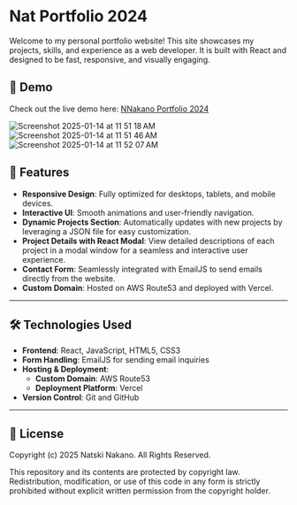 # Nat Portfolio 2024

Welcome to my personal portfolio website! This site showcases my projects, skills, and experience as a web developer. It is built with React and designed to be fast, responsive, and visually engaging.

## 🌟 Demo

Check out the live demo here: [NNakano Portfolio 2024](https://www.owl135portfolio.com/)

![Screenshot 2025-01-14 at 11 51 18 AM](https://github.com/user-attachments/assets/560c29e4-a9b0-40d2-b180-7644645154f0)
![Screenshot 2025-01-14 at 11 51 46 AM](https://github.com/user-attachments/assets/e08a4295-7e2d-4a07-a102-829b58d1a50e)
![Screenshot 2025-01-14 at 11 52 07 AM](https://github.com/user-attachments/assets/b23a1efd-dad4-418c-928b-ed63d770e4e6)

## 🚀 Features

- **Responsive Design**: Fully optimized for desktops, tablets, and mobile devices.
- **Interactive UI**: Smooth animations and user-friendly navigation.
- **Dynamic Projects Section**: Automatically updates with new projects by leveraging a JSON file for easy customization.
- **Project Details with React Modal**: View detailed descriptions of each project in a modal window for a seamless and interactive user experience.
- **Contact Form**: Seamlessly integrated with EmailJS to send emails directly from the website.
- **Custom Domain**: Hosted on AWS Route53 and deployed with Vercel.

---

## 🛠️ Technologies Used

- **Frontend**: React, JavaScript, HTML5, CSS3
- **Form Handling**: EmailJS for sending email inquiries
- **Hosting & Deployment**: 
  - **Custom Domain**: AWS Route53
  - **Deployment Platform**: Vercel
- **Version Control**: Git and GitHub

---
## 📄 License

Copyright (c) 2025 Natski Nakano. All Rights Reserved.

This repository and its contents are protected by copyright law. Redistribution, modification, or use of this code in any form is strictly prohibited without explicit written permission from the copyright holder.


